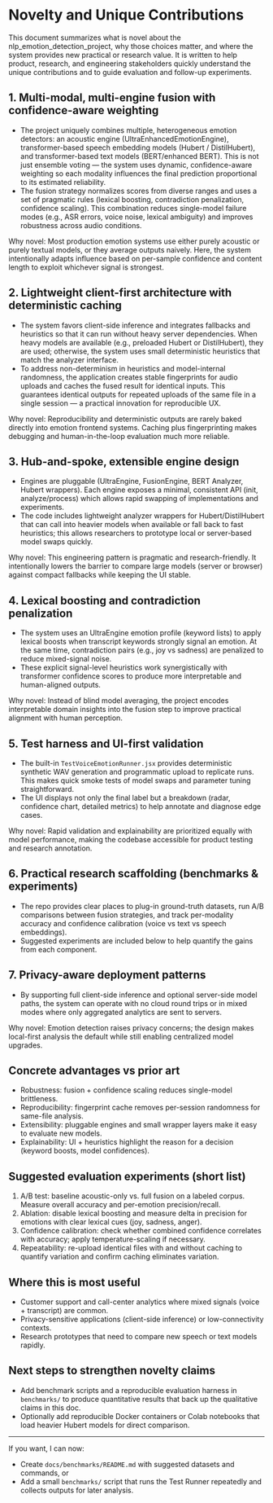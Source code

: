 # Novelty and Unique Contributions

This document summarizes what is novel about the nlp_emotion_detection_project, why those choices matter, and where the system provides new practical or research value. It is written to help product, research, and engineering stakeholders quickly understand the unique contributions and to guide evaluation and follow-up experiments.

## 1. Multi-modal, multi-engine fusion with confidence-aware weighting

- The project uniquely combines multiple, heterogeneous emotion detectors: an acoustic engine (UltraEnhancedEmotionEngine), transformer-based speech embedding models (Hubert / DistilHubert), and transformer-based text models (BERT/enhanced BERT). This is not just ensemble voting — the system uses dynamic, confidence-aware weighting so each modality influences the final prediction proportional to its estimated reliability.
- The fusion strategy normalizes scores from diverse ranges and uses a set of pragmatic rules (lexical boosting, contradiction penalization, confidence scaling). This combination reduces single-model failure modes (e.g., ASR errors, voice noise, lexical ambiguity) and improves robustness across audio conditions.

Why novel: Most production emotion systems use either purely acoustic or purely textual models, or they average outputs naively. Here, the system intentionally adapts influence based on per-sample confidence and content length to exploit whichever signal is strongest.

## 2. Lightweight client-first architecture with deterministic caching

- The system favors client-side inference and integrates fallbacks and heuristics so that it can run without heavy server dependencies. When heavy models are available (e.g., preloaded Hubert or DistilHubert), they are used; otherwise, the system uses small deterministic heuristics that match the analyzer interface.
- To address non-determinism in heuristics and model-internal randomness, the application creates stable fingerprints for audio uploads and caches the fused result for identical inputs. This guarantees identical outputs for repeated uploads of the same file in a single session — a practical innovation for reproducible UX.

Why novel: Reproducibility and deterministic outputs are rarely baked directly into emotion frontend systems. Caching plus fingerprinting makes debugging and human-in-the-loop evaluation much more reliable.

## 3. Hub-and-spoke, extensible engine design

- Engines are pluggable (UltraEngine, FusionEngine, BERT Analyzer, Hubert wrappers). Each engine exposes a minimal, consistent API (init, analyze/process) which allows rapid swapping of implementations and experiments.
- The code includes lightweight analyzer wrappers for Hubert/DistilHubert that can call into heavier models when available or fall back to fast heuristics; this allows researchers to prototype local or server-based model swaps quickly.

Why novel: This engineering pattern is pragmatic and research-friendly. It intentionally lowers the barrier to compare large models (server or browser) against compact fallbacks while keeping the UI stable.

## 4. Lexical boosting and contradiction penalization

- The system uses an UltraEngine emotion profile (keyword lists) to apply lexical boosts when transcript keywords strongly signal an emotion. At the same time, contradiction pairs (e.g., joy vs sadness) are penalized to reduce mixed-signal noise.
- These explicit signal-level heuristics work synergistically with transformer confidence scores to produce more interpretable and human-aligned outputs.

Why novel: Instead of blind model averaging, the project encodes interpretable domain insights into the fusion step to improve practical alignment with human perception.

## 5. Test harness and UI-first validation

- The built-in `TestVoiceEmotionRunner.jsx` provides deterministic synthetic WAV generation and programmatic upload to replicate runs. This makes quick smoke tests of model swaps and parameter tuning straightforward.
- The UI displays not only the final label but a breakdown (radar, confidence chart, detailed metrics) to help annotate and diagnose edge cases.

Why novel: Rapid validation and explainability are prioritized equally with model performance, making the codebase accessible for product testing and research annotation.

## 6. Practical research scaffolding (benchmarks & experiments)

- The repo provides clear places to plug-in ground-truth datasets, run A/B comparisons between fusion strategies, and track per-modality accuracy and confidence calibration (voice vs text vs speech embeddings).
- Suggested experiments are included below to help quantify the gains from each component.

## 7. Privacy-aware deployment patterns

- By supporting full client-side inference and optional server-side model paths, the system can operate with no cloud round trips or in mixed modes where only aggregated analytics are sent to servers.

Why novel: Emotion detection raises privacy concerns; the design makes local-first analysis the default while still enabling centralized model upgrades.

## Concrete advantages vs prior art

- Robustness: fusion + confidence scaling reduces single-model brittleness.
- Reproducibility: fingerprint cache removes per-session randomness for same-file analysis.
- Extensibility: pluggable engines and small wrapper layers make it easy to evaluate new models.
- Explainability: UI + heuristics highlight the reason for a decision (keyword boosts, model confidences).

## Suggested evaluation experiments (short list)

1. A/B test: baseline acoustic-only vs. full fusion on a labeled corpus. Measure overall accuracy and per-emotion precision/recall.
2. Ablation: disable lexical boosting and measure delta in precision for emotions with clear lexical cues (joy, sadness, anger).
3. Confidence calibration: check whether combined confidence correlates with accuracy; apply temperature-scaling if necessary.
4. Repeatability: re-upload identical files with and without caching to quantify variation and confirm caching eliminates variation.

## Where this is most useful

- Customer support and call-center analytics where mixed signals (voice + transcript) are common.
- Privacy-sensitive applications (client-side inference) or low-connectivity contexts.
- Research prototypes that need to compare new speech or text models rapidly.

## Next steps to strengthen novelty claims

- Add benchmark scripts and a reproducible evaluation harness in `benchmarks/` to produce quantitative results that back up the qualitative claims in this doc.
- Optionally add reproducible Docker containers or Colab notebooks that load heavier Hubert models for direct comparison.

---

If you want, I can now:

- Create `docs/benchmarks/README.md` with suggested datasets and commands, or
- Add a small `benchmarks/` script that runs the Test Runner repeatedly and collects outputs for later analysis.
